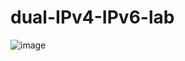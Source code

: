 # dual-IPv4-IPv6-lab

![image](https://github.com/user-attachments/assets/bcdb3134-56ff-4d5f-9890-569206b00c95)
